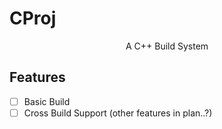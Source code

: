 # CProj

<div align="center">
A C++ Build System
</div>

## Features

 - [ ] Basic Build
 - [ ] Cross Build Support
 (other features in plan..?)